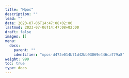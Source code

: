 ```yaml
---
title: "Mpos"
description: ""
lead: ""
date: 2023-07-06T14:47:08+02:00
lastmod: 2023-07-06T14:47:08+02:00
draft: false
images: []
menu:
  docs:
    parent: ""
    identifier: "mpos-d472e014b71d42bb93869e446ca779a8"
weight: 999
toc: true
type: docs
---
```

